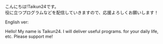 こんにちは!Taikun24です。          
役に立つプログラムなどを配信していきますので、応援よろしくお願いします！ 

English ver:

Hello!
My name is Taikun24.
I will deliver useful programs.
for your daily life, etc.
Please support me!
